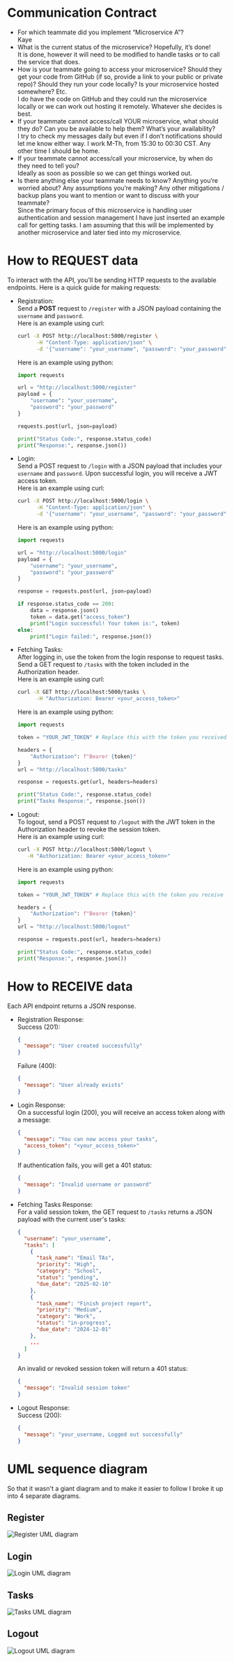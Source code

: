 # Communication Contract
- For which teammate did you implement “Microservice A”?\
  Kaye
- What is the current status of the microservice? Hopefully, it’s done!\
  It is done, however it will need to be modified to handle tasks or to call the service that does.
- How is your teammate going to access your microservice? Should they get your code from GitHub (if so, provide a link to your public or private repo)? Should they run your code locally? Is your microservice hosted somewhere? Etc.\
  I do have the code on GitHub and they could run the microservice locally or we can work out hosting it remotely. Whatever she decides is best.
- If your teammate cannot access/call YOUR microservice, what should they do? Can you be available to help them? What’s your availability?\
  I try to check my messages daily but even if I don't notifications should let me know either way. I work M-Th, from 15:30 to 00:30 CST. Any other time I should be home.
- If your teammate cannot access/call your microservice, by when do they need to tell you?\
  Ideally as soon as possible so we can get things worked out.
- Is there anything else your teammate needs to know? Anything you’re worried about? Any assumptions you’re making? Any other mitigations / backup plans you want to mention or want to discuss with your teammate?\
  Since the primary focus of this microservice is handling user authentication and session management I have just inserted an example call for getting tasks. I am assuming that this will be implemented by another microservice and later tied into my microservice.

# How to REQUEST data
To interact with the API, you'll be sending HTTP requests to the available endpoints. Here is a quick guide for making requests:
- Registration:\
  Send a **POST** request to `/register` with a JSON payload containing the `username` and `password`.\
  Here is an example using curl:
  ```bash
  curl -X POST http://localhost:5000/register \
        -H "Content-Type: application/json" \
        -d '{"username": "your_username", "password": "your_password"}'
  ```

  Here is an example using python:
  ```python
  import requests

  url = "http://localhost:5000/register"
  payload = {
      "username": "your_username",
      "password": "your_password"
  }

  requests.post(url, json=payload)

  print("Status Code:", response.status_code)
  print("Response:", response.json())
  ```
- Login:\
  Send a POST request to `/login` with a JSON payload that includes your `username` and `password`. Upon successful login, you will receive a JWT access token.\
  Here is an example using curl:
  ```bash
  curl -X POST http://localhost:5000/login \
        -H "Content-Type: application/json" \
        -d '{"username": "your_username", "password": "your_password"}'
  ```

  Here is an example using python:
  ```python
  import requests

  url = "http://localhost:5000/login"
  payload = {
      "username": "your_username",
      "password": "your_password"
  }

  response = requests.post(url, json=payload)

  if response.status_code == 200:
      data = response.json()
      token = data.get("access_token")
      print("Login successful! Your token is:", token)
  else:
      print("Login failed:", response.json())
  ```

- Fetching Tasks:\
  After logging in, use the token from the login response to request tasks. Send a GET request to `/tasks` with the token included in the Authorization header.\
  Here is an example using curl:
  ```bash
  curl -X GET http://localhost:5000/tasks \
        -H "Authorization: Bearer <your_access_token>"
  ```

  Here is an example using python:
  ```python
  import requests

  token = "YOUR_JWT_TOKEN" # Replace this with the token you received from login

  headers = {
      "Authorization": f"Bearer {token}"
  }
  url = "http://localhost:5000/tasks"

  response = requests.get(url, headers=headers)

  print("Status Code:", response.status_code)
  print("Tasks Response:", response.json())
  ```

- Logout:\
  To logout, send a POST request to `/logout` with the JWT token in the Authorization header to revoke the session token.\
  Here is an example using curl:
  ```bash
  curl -X POST http://localhost:5000/logout \
     -H "Authorization: Bearer <your_access_token>"
  ```

  Here is an example using python:
  ```python
  import requests

  token = "YOUR_JWT_TOKEN" # Replace this with the token you receive from login

  headers = {
      "Authorization": f"Bearer {token}"
  }
  url = "http://localhost:5000/logout"

  response = requests.post(url, headers=headers)

  print("Status Code:", response.status_code)
  print("Response:", response.json())
  ```
# How to RECEIVE data
Each API endpoint returns a JSON response.
  - Registration Response:\
    Success (201):
    ```json
    {
      "message": "User created successfully"
    }
    ```
    Failure (400):
    ```json
    {
      "message": "User already exists"
    }
    ```
  - Login Response:\
    On a successful login (200), you will receive an access token along with a message:
    ```json
    {
      "message": "You can now access your tasks",
      "access_token": "<your_access_token>"
    }
    ```
    If authentication fails, you will get a 401 status:
    ```json
    {
      "message": "Invalid username or password"
    }
    ```
  - Fetching Tasks Response:\
    For a valid session token, the GET request to `/tasks` returns a JSON payload with the current user's tasks:
    ```json
    {
      "username": "your_username",
      "tasks": [
        {
          "task_name": "Email TAs",
          "priority": "High",
          "category": "School",
          "status": "pending",
          "due_date": "2025-02-10"
        },
        {
          "task_name": "Finish project report",
          "priority": "Medium",
          "category": "Work",
          "status": "in-progress",
          "due_date": "2024-12-01"
        },
        ...
      ]
    }
    ```
    An invalid or revoked session token will return a 401 status:
    ```json
    {
      "message": "Invalid session token"
    }
    ```
  - Logout Response:\
    Success (200):
    ```json
    {
      "message": "your_username, Logged out successfully"
    }
    ```
# UML sequence diagram
So that it wasn't a giant diagram and to make it easier to follow I broke it up into 4 separate diagrams.
## Register
![Register UML diagram](uml/register.png)

## Login
![Login UML diagram](uml/login.png)

## Tasks
![Tasks UML diagram](uml/tasks.png)

## Logout
![Logout UML diagram](uml/logout.png)
